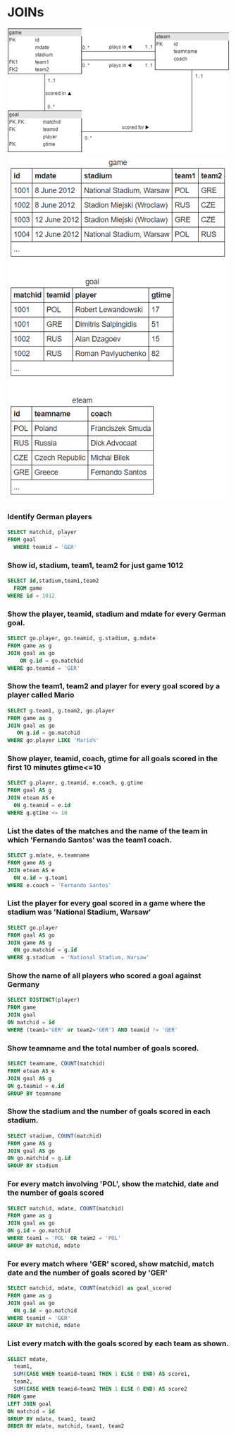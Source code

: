 # JOINs
![](https://github.com/jasonmchlee/sql-practice/blob/master/sql/db1.png)
![](https://github.com/jasonmchlee/sql-practice/blob/master/sql/table2.png)

### Identify German players

```sql
SELECT matchid, player 
FROM goal 
  WHERE teamid = 'GER'
```

### Show id, stadium, team1, team2 for just game 1012

```sql
SELECT id,stadium,team1,team2
  FROM game
WHERE id = 1012
```

### Show the player, teamid, stadium and mdate for every German goal.

```sql
SELECT go.player, go.teamid, g.stadium, g.mdate
FROM game as g
JOIN goal as go
	ON g.id = go.matchid
WHERE go.teamid = 'GER'
```

### Show the team1, team2 and player for every goal scored by a player called Mario

```sql
SELECT g.team1, g.team2, go.player
FROM game as g
JOIN goal as go
   ON g.id = go.matchid
WHERE go.player LIKE 'Mario%'
```

### Show player, teamid, coach, gtime for all goals scored in the first 10 minutes gtime<=10

```sql
SELECT g.player, g.teamid, e.coach, g.gtime
FROM goal AS g
JOIN eteam AS e
  ON g.teamid = e.id
WHERE g.gtime <= 10
```

### List the dates of the matches and the name of the team in which 'Fernando Santos' was the team1 coach.

```sql
SELECT g.mdate, e.teamname
FROM game AS g
JOIN eteam AS e
  ON e.id = g.team1
WHERE e.coach = 'Fernando Santos'
```

### List the player for every goal scored in a game where the stadium was 'National Stadium, Warsaw'

```sql
SELECT go.player
FROM goal AS go
JOIN game AS g
  ON go.matchid = g.id
WHERE g.stadium  = 'National Stadium, Warsaw'
```

### Show the name of all players who scored a goal against Germany

```sql
SELECT DISTINCT(player)
FROM game 
JOIN goal 
ON matchid = id 
WHERE (team1='GER' or team2='GER') AND teamid != 'GER'
```

### Show teamname and the total number of goals scored.

```sql
SELECT teamname, COUNT(matchid)
FROM eteam AS e
JOIN goal AS g
ON g.teamid = e.id
GROUP BY teamname
```

### Show the stadium and the number of goals scored in each stadium.

```sql
SELECT stadium, COUNT(matchid)
FROM game AS g
JOIN goal AS go
ON go.matchid = g.id
GROUP BY stadium
```

### For every match involving 'POL', show the matchid, date and the number of goals scored

```sql
SELECT matchid, mdate, COUNT(matchid)
FROM game as g
JOIN goal as go
ON g.id = go.matchid
WHERE team1 = 'POL' OR team2 = 'POL'
GROUP BY matchid, mdate
```

### For every match where 'GER' scored, show matchid, match date and the number of goals scored by 'GER'

```sql
SELECT matchid, mdate, COUNT(matchid) as goal_scored
FROM game as g
JOIN goal as go
  ON g.id = go.matchid
WHERE teamid = 'GER'
GROUP BY matchid, mdate
```

### List every match with the goals scored by each team as shown.

```sql
SELECT mdate,
  team1,
  SUM(CASE WHEN teamid=team1 THEN 1 ELSE 0 END) AS score1,
  team2,
  SUM(CASE WHEN teamid=team2 THEN 1 ELSE 0 END) AS score2
FROM game 
LEFT JOIN goal 
ON matchid = id
GROUP BY mdate, team1, team2
ORDER BY mdate, matchid, team1, team2
```
